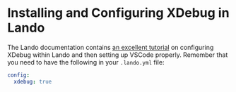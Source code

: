 # Installing and Configuring XDebug in Lando

The Lando documentation contains [an excellent tutorial](https://docs.devwithlando.io/tutorials/lando-with-vscode.html) on configuring XDebug within Lando and then setting up VSCode properly. Remember that you need to have the following in your `.lando.yml` file:

```yaml
config:
  xdebug: true
```




